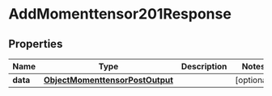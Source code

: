 

# AddMomenttensor201Response


## Properties

| Name | Type | Description | Notes |
|------------ | ------------- | ------------- | -------------|
|**data** | [**ObjectMomenttensorPostOutput**](ObjectMomenttensorPostOutput.md) |  |  [optional] |



